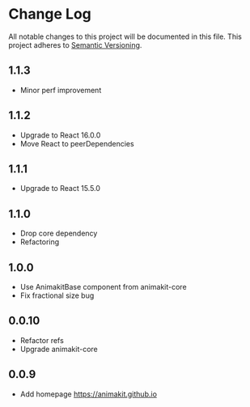 # Change Log
All notable changes to this project will be documented in this file.
This project adheres to [Semantic Versioning](http://semver.org/).

## 1.1.3
* Minor perf improvement

## 1.1.2
* Upgrade to React 16.0.0
* Move React to peerDependencies

## 1.1.1
* Upgrade to React 15.5.0

## 1.1.0
* Drop core dependency
* Refactoring

## 1.0.0
* Use AnimakitBase component from animakit-core
* Fix fractional size bug

## 0.0.10
* Refactor refs
* Upgrade animakit-core

## 0.0.9
* Add homepage https://animakit.github.io
